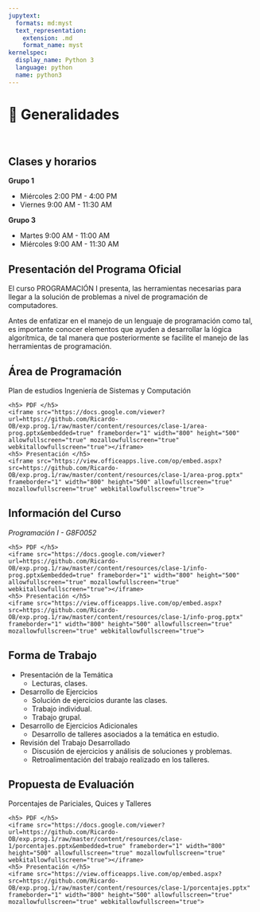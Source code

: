 ```yaml
---
jupytext:
  formats: md:myst
  text_representation:
    extension: .md
    format_name: myst
kernelspec:
  display_name: Python 3
  language: python
  name: python3
---
```


# 🎥 Generalidades

<div>
    <br>
</div>

## Clases y horarios

**Grupo 1**
- Miércoles 2:00 PM - 4:00 PM
- Viernes 9:00 AM - 11:30 AM

**Grupo 3**
- Martes 9:00 AM - 11:00 AM
- Miércoles 9:00 AM - 11:30 AM

## Presentación del Programa Oficial

El curso PROGRAMACIÓN I presenta, las herramientas necesarias para llegar a la solución de problemas a nivel de programación de computadores.

Antes de enfatizar en el manejo de un lenguaje de programación como tal, es importante conocer elementos que ayuden a desarrollar la lógica algorítmica, de tal manera que posteriormente se facilite el manejo de las herramientas de programación.

## Área de Programación

Plan de estudios Ingeniería de Sistemas y Computación

```{dropdown} Diapositivas
<h5> PDF </h5>
<iframe src="https://docs.google.com/viewer?url=https://github.com/Ricardo-OB/exp.prog.1/raw/master/content/resources/clase-1/area-prog.pptx&embedded=true" frameborder="1" width="800" height="500" allowfullscreen="true" mozallowfullscreen="true" webkitallowfullscreen="true"></iframe>
<h5> Presentación </h5>
<iframe src="https://view.officeapps.live.com/op/embed.aspx?src=https://github.com/Ricardo-OB/exp.prog.1/raw/master/content/resources/clase-1/area-prog.pptx" frameborder="1" width="800" height="500" allowfullscreen="true" mozallowfullscreen="true" webkitallowfullscreen="true">
```

## Información del Curso

*Programación I - G8F0052*

```{dropdown} Diapositivas
<h5> PDF </h5>
<iframe src="https://docs.google.com/viewer?url=https://github.com/Ricardo-OB/exp.prog.1/raw/master/content/resources/clase-1/info-prog.pptx&embedded=true" frameborder="1" width="800" height="500" allowfullscreen="true" mozallowfullscreen="true" webkitallowfullscreen="true"></iframe>
<h5> Presentación </h5>
<iframe src="https://view.officeapps.live.com/op/embed.aspx?src=https://github.com/Ricardo-OB/exp.prog.1/raw/master/content/resources/clase-1/info-prog.pptx" frameborder="1" width="800" height="500" allowfullscreen="true" mozallowfullscreen="true" webkitallowfullscreen="true">
```

## Forma de Trabajo

- Presentación de la Temática
    - Lecturas, clases.
- Desarrollo de Ejercicios
    - Solución de ejercicios durante las clases.
    - Trabajo individual.
    - Trabajo grupal.
- Desarrollo de Ejercicios Adicionales
    -  Desarrollo de talleres asociados a la temática en estudio.
- Revisión del Trabajo Desarrollado
    - Discusión de ejercicios y análisis de soluciones y problemas.
    - Retroalimentación del trabajo realizado en los talleres.

## Propuesta de Evaluación

Porcentajes de Pariciales, Quices y Talleres

```{dropdown} Diapositivas
<h5> PDF </h5>
<iframe src="https://docs.google.com/viewer?url=https://github.com/Ricardo-OB/exp.prog.1/raw/master/content/resources/clase-1/porcentajes.pptx&embedded=true" frameborder="1" width="800" height="500" allowfullscreen="true" mozallowfullscreen="true" webkitallowfullscreen="true"></iframe>
<h5> Presentación </h5>
<iframe src="https://view.officeapps.live.com/op/embed.aspx?src=https://github.com/Ricardo-OB/exp.prog.1/raw/master/content/resources/clase-1/porcentajes.pptx" frameborder="1" width="800" height="500" allowfullscreen="true" mozallowfullscreen="true" webkitallowfullscreen="true">
```


